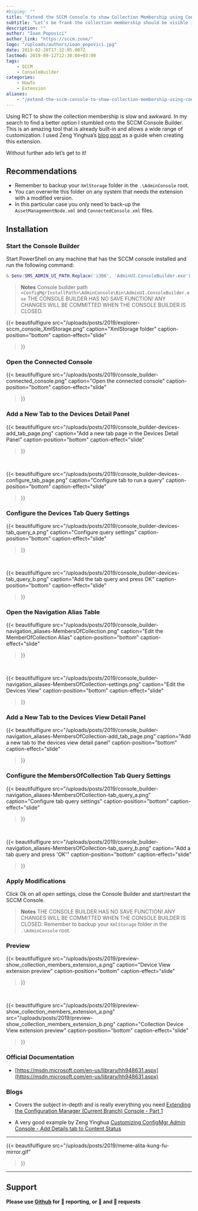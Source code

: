 ```yaml
---
#bigimg: ""
title: "Extend the SCCM Console to show Collection Membership using Console Builder"
subtitle: "Let’s be frank the collection membership should be visible in the console by default. Here’s how to do it…"
description: ""
author: "Ioan Popovici"
author_link: "https://sccm.zone/"
logo: "/uploads/authors/ioan_popovici.jpg"
date: 2019-02-28T17:32:05.007Z
lastmod: 2019-09-12T12:38:04+03:00
tags:
    - SCCM
    - ConsoleBuilder
categories:
    - HowTo
    - Extension
aliases:
    - "/extend-the-sccm-console-to-show-collection-membership-using-console-builder-c6db52b408d8"
---
```


Using RCT to show the collection membership is slow and awkward. In my search to find a better option I stumbled onto the SCCM Console Builder. This is an amazing tool that is already built-in and allows a wide range of customization. I used Zeng Yinghua’s [blog post](https://www.scconfigmgr.com/2017/11/09/customizing-configmgr-admin-console-add-details-tab-to-content-status/) as a guide when creating this extension.

Without further ado let’s get to it!

## Recommendations

* Remember to backup your `XmlStorage` folder in the `.\AdminConsole` root.
* You can overwrite this folder on any system that needs the extension with a modified version.
* In this particular case you only need to back-up the `AssetManagementNode.xml` and `ConnectedConsole.xml` files.

## Installation

### Start the Console Builder

Start PowerShell on any machine that has the SCCM console installed and run the following command:

```powershell
& $env:SMS_ADMIN_UI_PATH.Replace('i386', 'AdminUI.ConsoleBuilder.exe')
```

> **Notes**
> Console builder path `<ConfigMgrInstallPath>\AdminConsole\Bin\AdminUI.ConsoleBuilder.exe`
> THE CONSOLE BUILDER HAS NO SAVE FUNCTION! ANY CHANGES WILL BE COMMITTED WHEN THE CONSOLE BUILDER IS CLOSED.

{{<
    beautifulfigure src="/uploads/posts/2019/explorer-sccm_console_XmlStorage.png"
    caption="XmlStorage folder"
    caption-position="bottom" caption-effect="slide"
>}}

### Open the Connected Console

{{<
    beautifulfigure src="/uploads/posts/2019/console_builder-connected_console.png"
    caption="Open the connected console"
    caption-position="bottom" caption-effect="slide"
>}}

### Add a New Tab to the Devices Detail Panel

{{<
    beautifulfigure src="/uploads/posts/2019/console_builder-devices-add_tab_page.png"
    caption="Add a new tab page in the Devices Detail Panel"
    caption-position="bottom" caption-effect="slide"
>}}

&nbsp;

{{<
    beautifulfigure src="/uploads/posts/2019/console_builder-devices-configure_tab_page.png"
    caption="Configure tab to run a query"
    caption-position="bottom" caption-effect="slide"
>}}

### Configure the Devices Tab Query Settings

{{<
    beautifulfigure src="/uploads/posts/2019/console_builder-devices-tab_query_a.png"
    caption="Configure query settings"
    caption-position="bottom" caption-effect="slide"
>}}

&nbsp;

{{<
    beautifulfigure src="/uploads/posts/2019/console_builder-devices-tab_query_b.png"
    caption="Add the tab query and press OK"
    caption-position="bottom" caption-effect="slide"
>}}

### Open the Navigation Alias Table

{{<
    beautifulfigure src="/uploads/posts/2019/console_builder-navigation_aliases-MembersOfCollection.png"
    caption="Edit the MemberOfCollection Alias"
    caption-position="bottom" caption-effect="slide"
>}}

&nbsp;

{{<
    beautifulfigure src="/uploads/posts/2019/console_builder-navigation_aliases-MembersOfCollection-settings.png"
    caption="Edit the Devices View"
    caption-position="bottom" caption-effect="slide"
>}}

### Add a New Tab to the Devices View Detail Panel

{{<
    beautifulfigure src="/uploads/posts/2019/console_builder-navigation_aliases-MembersOfCollection-add_tab_page.png"
    caption="Add a new tab to the devices view detail panel"
    caption-position="bottom" caption-effect="slide"
>}}

### Configure the MembersOfCollection Tab Query Settings

{{<
    beautifulfigure src="/uploads/posts/2019/console_builder-navigation_aliases-MembersOfCollection-tab_query_a.png"
    caption="Configure tab query settings"
    caption-position="bottom" caption-effect="slide"
>}}

&nbsp;

{{<
    beautifulfigure src="/uploads/posts/2019/console_builder-navigation_aliases-MembersOfCollection-tab_query_b.png"
    caption="Add a tab query and press 'OK'"
    caption-position="bottom" caption-effect="slide"
>}}

### Apply Modifications

Click Ok on all open settings, close the Console Builder and start/restart the SCCM Console.

> **Notes**
> THE CONSOLE BUILDER HAS NO SAVE FUNCTION! ANY CHANGES WILL BE COMMITTED WHEN THE CONSOLE BUILDER IS CLOSED.
> Remember to backup your `XmlStorage` folder in the `.\AdminConsole` root.

### Preview

{{<
    beautifulfigure src="/uploads/posts/2019/preview-show_collection_members_extension_a.png"
    caption="Device View extension preview"
    caption-position="bottom" caption-effect="slide"
>}}

&nbsp;

{{<
    beautifulfigure src="/uploads/posts/2019/preview-show_collection_members_extension_a.png"
    src="/uploads/posts/2019/preview-show_collection_members_extension_b.png"
    caption="Collection Device View extension preview"
    caption-position="bottom" caption-effect="slide"
>}}

### Official Documentation

* [https://msdn.microsoft.com/en-us/library/hh948631.aspx](https://msdn.microsoft.com/en-us/library/hh948631.aspx)

### Blogs

* Covers the subject in-depth and is really everything you need
[Extending the Configuration Manager (Current Branch) Console - Part 1](https://blog.itsdelivers.com/productive-it-insights/extending-the-configuration-manager-current-branch-console-part-1)

* A very good example by Zeng Yinghua
[Customizing ConfigMgr Admin Console - Add Details tab to Content Status](https://www.scconfigmgr.com/2017/11/09/customizing-configmgr-admin-console-add-details-tab-to-content-status/)

***

{{<
    beautifulfigure src="/uploads/posts/2019/meme-alita-kung-fu-mirror.gif"
>}}

***

## Support

**Please use [Github](http://SCCM.Zone/GIT) for 🐛 reporting, or 🌈 and 🦄 requests**
